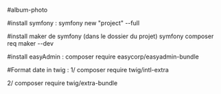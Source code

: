 #album-photo

#install symfony :
symfony new "project" --full

#install maker de symfony (dans le dossier du projet)
symfony composer req maker --dev

#install easyAdmin :
composer require easycorp/easyadmin-bundle


#Format date in twig :
1/ composer require twig/intl-extra

2/ composer require twig/extra-bundle